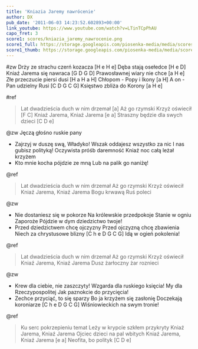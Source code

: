 ```yaml
---
title: 'Kniazia Jaremy nawrócenie'
author: DX
pub_date: '2011-06-03 14:23:52.602893+00:00'
link_youtube: https://www.youtube.com/watch?v=LTinTCpPhAU
capo_fret: 3
score1: scores/kniazia_jaremy_nawrocenie.png
score1_full: https://storage.googleapis.com/piosenka-media/media/scores/kniazia_jaremy_nawrocenie.png
score1_thumb: https://storage.googleapis.com/piosenka-media/media/scores/kniazia_jaremy_nawrocenie.png.180x0_q85_upscale.jpg
---
```


#zw
Drży ze strachu czerń kozacza [H e H e]
Dęba stają osełedce [H e D]
Kniaź Jarema się nawraca [G D G D]
Prawosławnej wiary nie chce [a H e]
Złe przeczucie piersi dusi [H a H a H]
Chłopom - Popy i Ikony [a H]
A on - Pan udzielny Rusi [C D G C G]
Księstwo zbliża do Korony [a H e]

#ref
>Lat dwadzieścia duch w nim drzemał [a]
>Aż go rzymski Krzyż oświecił [F C]
>Kniaź Jarema, Kniaź Jarema [e a]
>Straszny będzie dla swych dzieci [C D e]

@zw
Jęczą głośno ruskie pany
- Zajrzyj w duszę swą, Władyko!
Wszak oddajesz wszystko za nic
I nas gubisz polityką!
Oczywista próśb daremność
Kniaź noc całą leżał krzyżem
- Kto mnie kocha pójdzie ze mną
Lub na palik go naniżę!

@ref
>Lat dwadzieścia duch w nim drzemał
>Aż go rzymski Krzyż oświecił
>Kniaź Jarema, Kniaź Jarema
>Bogu krwawą Ruś poleci

@zw
- Nie dostaniesz się w pokorze
Na królewskie przedpokoje
Stanie w ogniu Zaporoże
Pójdzie w dym dziedzictwo twoje!
- Przed dziedzictwem chcę ojczyzny
Przed ojczyzną chcę zbawienia
Niech za chrystusowe blizny [C h e D G C G]
Idą w ogień pokolenia!

@ref
>Lat dwadzieścia duch w nim drzemał
>Aż go rzymski Krzyż oświecił
>Kniaź Jarema, Kniaź Jarema
>Dusz żarłoczny żar roznieci

@zw
- Krew dla ciebie, nie zaszczyty!
Wzgarda dla ruskiego księcia!
My dla Rzeczypospolitej
Jak paznokcie do przycięcia!
- Zechce przyciąć, to się sparzy
Bo ja krzyżem się zasłonię
Doczekają koroniarze [C h e D G C G]
Wiśniowieckich na swym tronie!

@ref
>Ku serc pokrzepieniu temat
>Leży w krypcie szkłem przykryty
>Kniaź Jarema, Kniaź Jarema
>Ojciec dzieci na pal wbitych
>Kniaź Jarema, Kniaź Jarema [e a]
>Neofita, bo polityk [C D e]